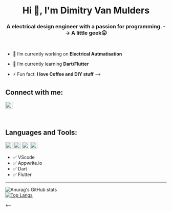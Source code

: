 <h1 align="center">Hi 👋, I'm Dimitry Van Mulders </h1>
<h3 align="center">A electrical design engineer with a passion for programming. --> A little geek😜</h3>


<br />

- 🔭 I’m currently working on **Electrical Autmatisation**

- 🌱 I’m currently learning **Dart/Flutter** 

- ⚡ Fun fact: **I love Coffee and DIY stuff**
-->

## Connect with me:

<a href="https://www.linkedin.com/in/dimitry-van-mulders-458489136" target="blank"><img src="https://cdn.jsdelivr.net/npm/simple-icons@3.0.1/icons/linkedin.svg" alt="Dimyvm" height="22" width="22" /></a>

<br />


## Languages and Tools:

<p align="left"><img src="https://www.vectorlogo.zone/logos/dartlang/dartlang-icon.svg" alt="dart" width="22" height="22"/> <img src="https://www.vectorlogo.zone/logos/flutterio/flutterio-icon.svg" alt="flutter" width="22" height="22"/>
<img src="https://www.vectorlogo.zone/logos/firebase/firebase-icon.svg" alt="firebase" width="22" height="22"/> <img src="https://www.vectorlogo.zone/logos/appwriteio/appwriteio-icon.svg" alt="Appwrite.io" width="22" height="22"/>

- ✅ VScode
- ✅ Appwrite.io
- ✅ Dart
- ✅ Flutter 

---
![Anurag's GitHub stats](https://github-readme-stats.vercel.app/api?username=Dimyvm&show_icons=true)
<br />[![Top Langs](https://github-readme-stats.vercel.app/api/top-langs/?username=Dimyvm&layout=compact)](https://github.com/Dimyvm/github-readme-stats)

<--

